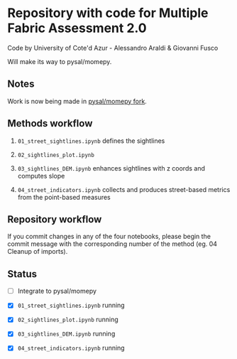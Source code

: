 # Repository with code for Multiple Fabric Assessment 2.0

Code by University of Cote'd Azur - Alessandro Araldi & Giovanni Fusco

Will make its way to pysal/momepy.

## Notes

Work is now being made in [pysal/momepy fork](https://github.com/novotny-marek/momepy).

## Methods workflow

1. `01_street_sightlines.ipynb` defines the sightlines

2. `02_sightlines_plot.ipynb`

3. `03_sightlines_DEM.ipynb` enhances sightlines with z coords and computes slope

4. `04_street_indicators.ipynb` collects and produces street-based metrics from the point-based measures

## Repository workflow

If you commit changes in any of the four notebooks, please begin the commit message with the corresponding
number of the method (eg. 04 Cleanup of imports).

## Status

- [ ] Integrate to pysal/momepy

- [x] `01_street_sightlines.ipynb` running
- [x] `02_sightlines_plot.ipynb` running
- [x] `03_sightlines_DEM.ipynb` running
- [x] `04_street_indicators.ipynb` running